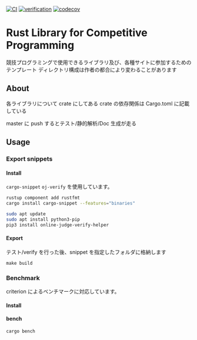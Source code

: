 [![CI](https://github.com/katandps/rust_lib_for_comp/actions/workflows/rust.yml/badge.svg?branch=main)](https://github.com/katandps/rust_lib_for_comp/actions/workflows/rust.yml)
[![verification](https://img.shields.io/badge/Doc-GitHubPages-brightgreen)](https://library.katand.net/)
[![codecov](https://codecov.io/gh/katandps/rust_lib_for_comp/graph/badge.svg?token=MQ3QNO200B)](https://codecov.io/gh/katandps/rust_lib_for_comp)

# Rust Library for Competitive Programming

競技プログラミングで使用できるライブラリ及び、各種サイトに参加するためのテンプレート
ディレクトリ構成は作者の都合により変わることがあります

## About

各ライブラリについて crate にしてある
crate の依存関係は Cargo.toml に記載している

master に push するとテスト/静的解析/Doc 生成が走る

## Usage

### Export snippets

#### Install

`cargo-snippet` `oj-verify` を使用しています。

```sh
rustup component add rustfmt
cargo install cargo-snippet --features="binaries"
```

```sh
sudo apt update
sudo apt install python3-pip
pip3 install online-judge-verify-helper
```

#### Export

テスト/verify を行った後、snippet を指定したフォルダに格納します

```
make build
```

### Benchmark

criterion によるベンチマークに対応しています。

#### Install

#### bench

```
cargo bench
```
